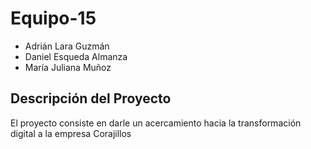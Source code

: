 # Equipo-15
- Adrián Lara Guzmán 
- Daniel Esqueda Almanza
- María Juliana Muñoz
## Descripción del Proyecto
El proyecto consiste en darle un acercamiento hacia la transformación digital a la empresa Corajillos 

